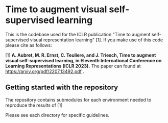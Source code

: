 # Time to augment visual self-supervised learning


This is the codebase used for the ICLR publication "Time to augment self-supervised visual representation learning" [1]. 
If you make use of this code please cite as follows:
 


[1] **A. Aubret, M. R. Ernst, C. Teuliere, and J. Triesch, Time to augment visual self-supervised learning, in Eleventh International Conference on Learning Representations (ICLR 2023).**
The paper can found at https://arxiv.org/pdf/2207.13492.pdf .


## Getting started with the repository

The repository contains submodules for each environment needed to reproduce the results of [1]

Please see each directory for specific guidelines.